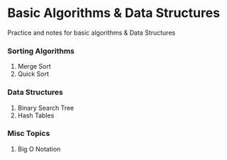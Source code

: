# Basic Algorithms & Data Structures

Practice and notes for basic algorithms & Data Structures

### Sorting Algorithms
1. Merge Sort
2. Quick Sort

### Data Structures
1. Binary Search Tree
2. Hash Tables

### Misc Topics
1. Big O Notation
